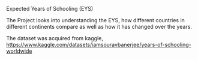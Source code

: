 Expected Years of Schooling (EYS)

The Project looks into understanding the EYS, how different countries in different continents compare as well as how it has changed over the years.

The dataset was acquired from kaggle, https://www.kaggle.com/datasets/iamsouravbanerjee/years-of-schooling-worldwide
